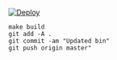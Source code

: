 [![Deploy](https://www.herokucdn.com/deploy/button.png)](https://heroku.com/deploy)

```console
make build
git add -A .
git commit -am "Updated bin"
git push origin master"
```
